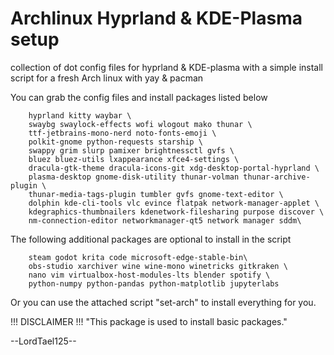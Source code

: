# Archlinux Hyprland & KDE-Plasma setup
collection of dot config files for hyprland & KDE-plasma with a simple install script for a fresh Arch linux with yay & pacman

You can grab the config files and install packages listed below
```
    hyprland kitty waybar \
    swaybg swaylock-effects wofi wlogout mako thunar \
    ttf-jetbrains-mono-nerd noto-fonts-emoji \
    polkit-gnome python-requests starship \
    swappy grim slurp pamixer brightnessctl gvfs \
    bluez bluez-utils lxappearance xfce4-settings \
    dracula-gtk-theme dracula-icons-git xdg-desktop-portal-hyprland \
    plasma-desktop gnome-disk-utility thunar-volman thunar-archive-plugin \
    thunar-media-tags-plugin tumbler gvfs gnome-text-editor \
    dolphin kde-cli-tools vlc evince flatpak network-manager-applet \
    kdegraphics-thumbnailers kdenetwork-filesharing purpose discover \
    nm-connection-editor networkmanager-qt5 network manager sddm\
```
The following additional packages are optional to install in the script
```
    steam godot krita code microsoft-edge-stable-bin\
    obs-studio xarchiver wine wine-mono winetricks gitkraken \
    nano vim virtualbox-host-modules-lts blender spotify \
    python-numpy python-pandas python-matplotlib jupyterlabs
```


Or you can use the attached script "set-arch" to install everything for you.


!!! DISCLAIMER !!!
"This package is used to install basic packages."

--LordTael125--